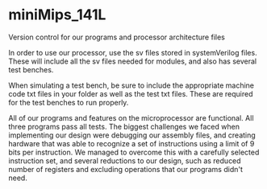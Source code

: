 # miniMips_141L
Version control for our programs and processor architecture files

In order to use our processor, use the sv files stored in systemVerilog files. These will include all the sv files needed for modules, and also has several test benches. 

When simulating a test bench, be sure to include the appropriate machine code txt files in your folder as well as the test txt files. These are required for the test benches to run properly.

All of our programs and features on the microprocessor are functional. All three programs pass all tests. 
The biggest challenges we faced when implementing our design were debugging our assembly files, and creating hardware that was able to recognize a set of instructions using a limit of 9 bits per instruction. We managed to overcome this with a carefully selected instruction set, and several reductions to our design, such as reduced number of registers and excluding operations that our programs didn't need.